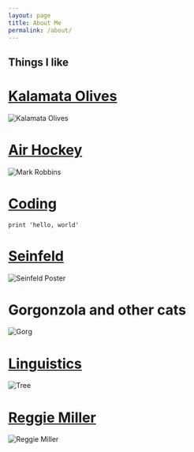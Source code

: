 ```yaml
---
layout: page
title: About Me
permalink: /about/
---
```



Things I like
-------------

# [Kalamata Olives][kalamata-wiki]
![Kalamata Olives](http://www.agrosparta.gr/wp-content/uploads/2013/11/Kalamata-sliced-raw-287x250.jpg)


# [Air Hockey](http://airhockeyworld.com/members.asp?memberid=773)
![Mark Robbins](http://www.airhockey.com/photos/zprofile-36.jpg)


# [Coding](www.python.org)
`print 'hello, world'`


# [Seinfeld](http://www.imdb.com/title/tt0098904/)
![Seinfeld Poster](http://www.geeksandcleats.com/wp-content/uploads/2014/07/seinfeld-star-wars-photo-anniversary.jpg)


# Gorgonzola and other cats
![Gorg](https://farm8.staticflickr.com/7506/15670027646_b1602317e7_n.jpg)


# [Linguistics][syntax-wiki]
![Tree](https://encrypted-tbn1.gstatic.com/images?q=tbn:ANd9GcRS-7nGrMZg7_QSbAqbzxkAZf0uSRfgcwpfZPBBculhgFnog9aI)


# [Reggie Miller][reggie-wiki]
![Reggie Miller](http://i.cdn.turner.com/nba/nba/history/legends/reggie-miller/reggie-miller-300b.jpg)



[reggie-wiki]:    http://en.wikipedia.org/wiki/Reggie_Miller
[kalamata-wiki]:  http://en.wikipedia.org/wiki/Kalamata_olive
[python]:         https://www.python.org/
[syntax-wiki]:    http://en.wikipedia.org/wiki/Syntax
